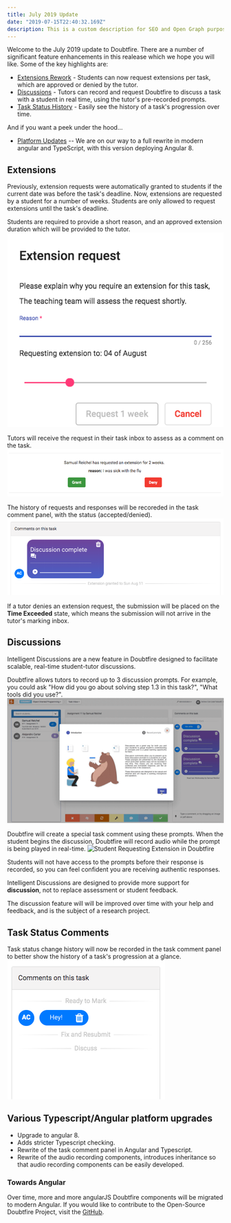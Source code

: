 ```yaml
---
title: July 2019 Update
date: "2019-07-15T22:40:32.169Z"
description: This is a custom description for SEO and Open Graph purposes, rather than the default generated excerpt. Simply add a description field to the frontmatter.
---
```


Welcome to the July 2019 update to Doubtfire. There are a number of significant feature enhancements in this realease which we hope you will like. Some of the key highlights are:

* [Extensions Rework](#extensions) - Students can now request extensions per task, which are approved or denied by the tutor.
* [Discussions](#discussions) - Tutors can record and request Doubtfire to discuss a task with a student in real time, using the tutor's pre-recorded prompts.
* [Task Status History](#tsc) - Easily see the history of a task's progression over time.

And if you want a peek under the hood...
* [Platform Updates](#development) -- We are on our way to a full rewrite in modern angular and TypeScript, with this version deploying Angular 8.


## <a name="extensions"></a> Extensions
Previously, extension requests were automatically granted to students if the current date was before the task's deadline.
Now, extensions are requested by a student for a number of weeks. Students are only allowed to request extensions until the task's deadline.

Students are required to provide a short reason, and an approved extension duration which will be provided to the tutor.
![Student Requesting Extension in Doubtfire](./request-extension.png)

Tutors will receive the request in their task inbox to assess as a comment on the task.
![Student Requesting Extension in Doubtfire](./extension-response.png)

The history of requests and responses will be recoreded in the task comment panel, with the status (accepted/denied).
![Student Requesting Extension in Doubtfire](./extension-history.png)

If a tutor denies an extension request, the submission will be placed on the <strong>Time Exceeded</strong> state, which means the submission will not arrive in the tutor's marking inbox.

## <a name="discussions"></a> Discussions
Intelligent Discussions are a new feature in Doubtfire designed to facilitate scalable, real-time student-tutor discussions.

Doubtfire allows tutors to record up to 3 discussion prompts. For example, you could ask "How did you go about solving step 1.3 in this task?", "What tools did you use?".
![Student Requesting Extension in Doubtfire](./record-discussion-prompt.gif)

Doubtfire will create a special task comment using these prompts. When the student begins the discussion, Doubtfire will record audio while the prompt is being played in real-time.
![Student Requesting Extension in Doubtfire](./student-discussion.gif)

Students will not have access to the prompts before their response is recorded, so you can feel confident you are receiving authentic responses.

Intelligent Discussions are designed to provide more support for <strong>discussion</strong>, not to replace assessment or student feedback.

The discussion feature will will be improved over time with your help and feedback, and is the subject of a research project.

## <a name="tsc"></a> Task Status Comments
Task status change history will now be recorded in the task comment panel to better show the history of a task's progression at a glance.
![Student Requesting Extension in Doubtfire](./task-history.png)

## <a name="development"></a> Various Typescript/Angular platform upgrades
* Upgrade to angular 8.
* Adds stricter Typescript checking.
* Rewrite of the task comment panel in Angular and Typescript.
* Rewrite of the audio recording components, introduces inheritance so that audio recording components can be easily developed.

### Towards Angular
Over time, more and more angularJS Doubtfire components will be migrated to modern Angular. If you would like to contribute to the Open-Source Doubtfire Project, visit the [GitHub](https://github.com/doubtfire-lms/).